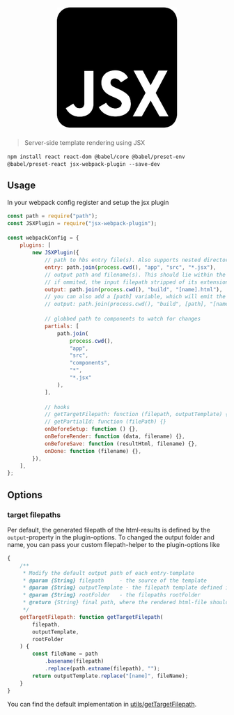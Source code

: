 <h1 align="center"><img src="./docs/jsx-wp-plugin.svg" width="276" alt="handlebars webpack plugin"></h1>

> Server-side template rendering using JSX

`npm install react react-dom @babel/core @babel/preset-env @babel/preset-react jsx-webpack-plugin --save-dev`

## Usage

In your webpack config register and setup the jsx plugin

```javascript
const path = require("path");
const JSXPlugin = require("jsx-webpack-plugin");

const webpackConfig = {
    plugins: [
        new JSXPlugin({
            // path to hbs entry file(s). Also supports nested directories if write path.join(process.cwd(), "app", "src", "**", "*.jsx"),
            entry: path.join(process.cwd(), "app", "src", "*.jsx"),
            // output path and filename(s). This should lie within the webpacks output-folder
            // if ommited, the input filepath stripped of its extension will be used
            output: path.join(process.cwd(), "build", "[name].html"),
            // you can also add a [path] variable, which will emit the files with their relative path, like
            // output: path.join(process.cwd(), "build", [path], "[name].html"),

            // globbed path to components to watch for changes
            partials: [
                path.join(
                    process.cwd(),
                    "app",
                    "src",
                    "components",
                    "*",
                    "*.jsx"
                ),
            ],

            // hooks
            // getTargetFilepath: function (filepath, outputTemplate) {},
            // getPartialId: function (filePath) {}
            onBeforeSetup: function () {},
            onBeforeRender: function (data, filename) {},
            onBeforeSave: function (resultHtml, filename) {},
            onDone: function (filename) {},
        }),
    ],
};
```

## Options

### target filepaths

Per default, the generated filepath of the html-results is defined by the `output`-property in the plugin-options. To changed the output folder and name, you can pass your custom filepath-helper to the plugin-options like

```javascript
{
    /**
     * Modify the default output path of each entry-template
     * @param {String} filepath     - the source of the template
     * @param {String} outputTemplate - the filepath template defined in `output`
     * @param {String} rootFolder   - the filepaths rootFolder
     * @return {String} final path, where the rendered html-file should be saved
     */
    getTargetFilepath: function getTargetFilepath(
        filepath,
        outputTemplate,
        rootFolder
    ) {
        const fileName = path
            .basename(filepath)
            .replace(path.extname(filepath), "");
        return outputTemplate.replace("[name]", fileName);
    }
}
```

You can find the default implementation in [utils/getTargetFilepath](./utils/getTargetFilepath.js).
